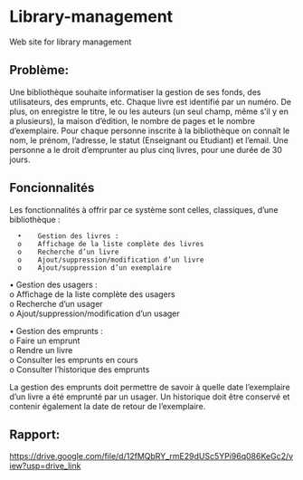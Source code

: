 # Library-management
Web site for library management

## Problème:
Une bibliothèque souhaite informatiser la gestion de ses fonds, des utilisateurs, des emprunts, etc. Chaque livre est identifié par un numéro. De plus, on enregistre le titre, le ou les auteurs (un seul champ, même s’il y en a plusieurs), la maison d’édition, le nombre de pages et le nombre d’exemplaire. Pour chaque personne inscrite à la bibliothèque on connaît le nom, le prénom, l’adresse, le statut (Enseignant ou Etudiant) et l’email. Une personne a le droit d’emprunter au plus cinq livres, pour une durée de 30 jours. 

## Foncionnalités
Les fonctionnalités à offrir par ce système sont celles, classiques, d’une bibliothèque :  

      •    Gestion des livres :  
      o    Affichage de la liste complète des livres  
      o    Recherche d’un livre  
      o    Ajout/suppression/modification d’un livre  
      o    Ajout/suppression d’un exemplaire  
      
  •    Gestion des usagers :  
      o    Affichage de la liste complète des usagers  
      o    Recherche d’un usager  
      o    Ajout/suppression/modification d’un usager  
      
  •	Gestion des emprunts :  
      o    Faire un emprunt  
      o    Rendre un livre  
      o    Consulter les emprunts en cours  
      o    Consulter l’historique des emprunts  
      
La gestion des emprunts doit permettre de savoir à quelle date l’exemplaire d’un livre a été emprunté par un usager. Un historique doit être conservé et contenir également la date de retour de l’exemplaire.

## Rapport:
https://drive.google.com/file/d/12fMQbRY_rmE29dUSc5YPi96q086KeGc2/view?usp=drive_link
